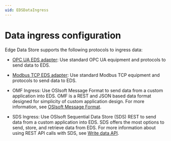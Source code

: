```yaml
---
uid: EDSDataIngress
---
```


# Data ingress configuration

Edge Data Store supports the following protocols to ingress data:

- [OPC UA EDS adapter](xref:opcUaOverview): Use standard OPC UA equipment and protocols to send data to EDS.

- [Modbus TCP EDS adapter](xref:modbusOverview): Use standard Modbus TCP equipment and protocols to send data to EDS.

- OMF Ingress: Use OSIsoft Message Format to send data from a custom application into EDS. OMF is a REST and JSON based data format designed for simplicity of custom application design. For more information, see [OSIsoft Message Format](xref:omfOverview).

- SDS Ingress: Use OSIsoft Sequential Data Store (SDS) REST to send data from a custom application into EDS. SDS offers the most options to send, store, and retrieve data from EDS. For more information about using REST API calls with SDS, see [Write data API](xref:sdsWritingDataApi).
